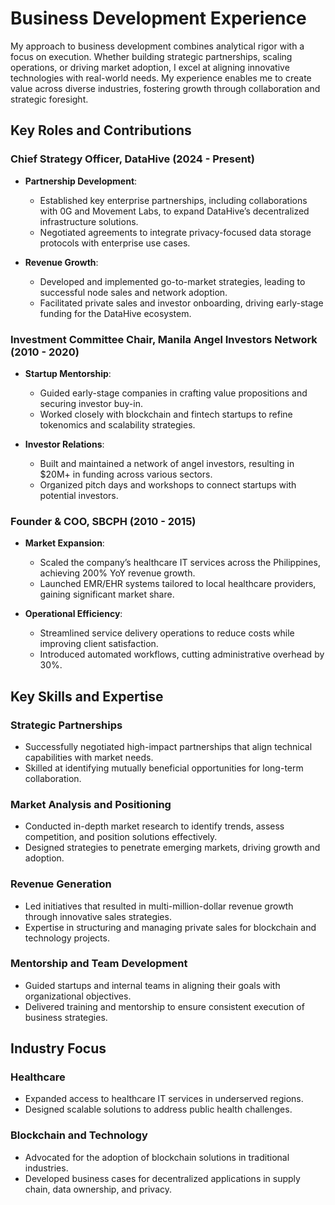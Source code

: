 # Business Development Experience

My approach to business development combines analytical rigor with a focus on execution. Whether building strategic partnerships, scaling operations, or driving market adoption, I excel at aligning innovative technologies with real-world needs. My experience enables me to create value across diverse industries, fostering growth through collaboration and strategic foresight.

## Key Roles and Contributions

### Chief Strategy Officer, DataHive (2024 - Present)
- **Partnership Development**:  
  - Established key enterprise partnerships, including collaborations with 0G and Movement Labs, to expand DataHive’s decentralized infrastructure solutions.  
  - Negotiated agreements to integrate privacy-focused data storage protocols with enterprise use cases.

- **Revenue Growth**:  
  - Developed and implemented go-to-market strategies, leading to successful node sales and network adoption.  
  - Facilitated private sales and investor onboarding, driving early-stage funding for the DataHive ecosystem.

### Investment Committee Chair, Manila Angel Investors Network (2010 - 2020)
- **Startup Mentorship**:  
  - Guided early-stage companies in crafting value propositions and securing investor buy-in.  
  - Worked closely with blockchain and fintech startups to refine tokenomics and scalability strategies.

- **Investor Relations**:  
  - Built and maintained a network of angel investors, resulting in $20M+ in funding across various sectors.  
  - Organized pitch days and workshops to connect startups with potential investors.

### Founder & COO, SBCPH (2010 - 2015)
- **Market Expansion**:  
  - Scaled the company’s healthcare IT services across the Philippines, achieving 200% YoY revenue growth.  
  - Launched EMR/EHR systems tailored to local healthcare providers, gaining significant market share.

- **Operational Efficiency**:  
  - Streamlined service delivery operations to reduce costs while improving client satisfaction.  
  - Introduced automated workflows, cutting administrative overhead by 30%.

## Key Skills and Expertise

### Strategic Partnerships
- Successfully negotiated high-impact partnerships that align technical capabilities with market needs.  
- Skilled at identifying mutually beneficial opportunities for long-term collaboration.

### Market Analysis and Positioning
- Conducted in-depth market research to identify trends, assess competition, and position solutions effectively.  
- Designed strategies to penetrate emerging markets, driving growth and adoption.

### Revenue Generation
- Led initiatives that resulted in multi-million-dollar revenue growth through innovative sales strategies.  
- Expertise in structuring and managing private sales for blockchain and technology projects.

### Mentorship and Team Development
- Guided startups and internal teams in aligning their goals with organizational objectives.  
- Delivered training and mentorship to ensure consistent execution of business strategies.

## Industry Focus

### Healthcare
- Expanded access to healthcare IT services in underserved regions.  
- Designed scalable solutions to address public health challenges.

### Blockchain and Technology
- Advocated for the adoption of blockchain solutions in traditional industries.  
- Developed business cases for decentralized applications in supply chain, data ownership, and privacy.

